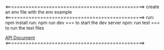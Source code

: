 <================================================>
create an env file with the env example
<================================================>
run: npm install
run: npm run dev === to start the dev server 
npm: run test === to run the test files

[API Document](https://documenter.getpostman.com/view/3420845/2s946ma9rt)
<================================================>